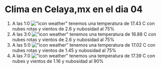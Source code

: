 # Clima en Celaya,mx en el dia 04

1. A las 1:0 !["icon weather"](http://openweathermap.org/img/w/04n.png) tenemos una temperatura de 17.43 C con nubes rotas y  vientos de 2.6 y nubosidad al 75%
1. A las 3:0 !["icon weather"](http://openweathermap.org/img/w/04n.png) tenemos una temperatura de 16.88 C con nubes rotas y  vientos de 2.6 y nubosidad al 75%
1. A las 5:0 !["icon weather"](http://openweathermap.org/img/w/04n.png) tenemos una temperatura de 17.02 C con nubes rotas y  vientos de 1.45 y nubosidad al 75%
1. A las 7:0 !["icon weather"](http://openweathermap.org/img/w/04n.png) tenemos una temperatura de 17.39 C con nubes y  vientos de 1.16 y nubosidad al 90%
